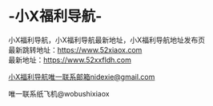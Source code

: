 # -小X福利导航-
小X福利导航，小X福利导航最新地址，小X福利导航地址发布页
</br>
最新跳转地址：https://www.52xiaox.com
</br>
最新地址：https://www.52xxfldh.com</br>

小X福利导航唯一联系邮箱nidexie@gmail.com</br>

唯一联系纸飞机@wobushixiaox
